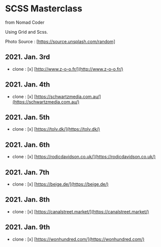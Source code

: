# SCSS Masterclass

from Nomad Coder

Using Grid and Scss.

Photo Source : [https://source.unsplash.com/random]

## 2021. Jan. 3rd

- clone : [x] [http://www.z-o-o.fr/](http://www.z-o-o.fr/)

## 2021. Jan. 4th

- clone : [x] [https://schwartzmedia.com.au/](https://schwartzmedia.com.au/)

## 2021. Jan. 5th

- clone : [x] [https://tolv.dk/](https://tolv.dk/)

## 2021. Jan. 6th

- clone : [x] [https://rodicdavidson.co.uk/](https://rodicdavidson.co.uk/)

## 2021. Jan. 7th

- clone : [x] [https://beige.de/](https://beige.de/)

## 2021. Jan. 8th

- clone : [x] [https://canalstreet.market/](https://canalstreet.market/)

## 2021. Jan. 9th

- clone : [x] [https://wonhundred.com/](https://wonhundred.com/)
